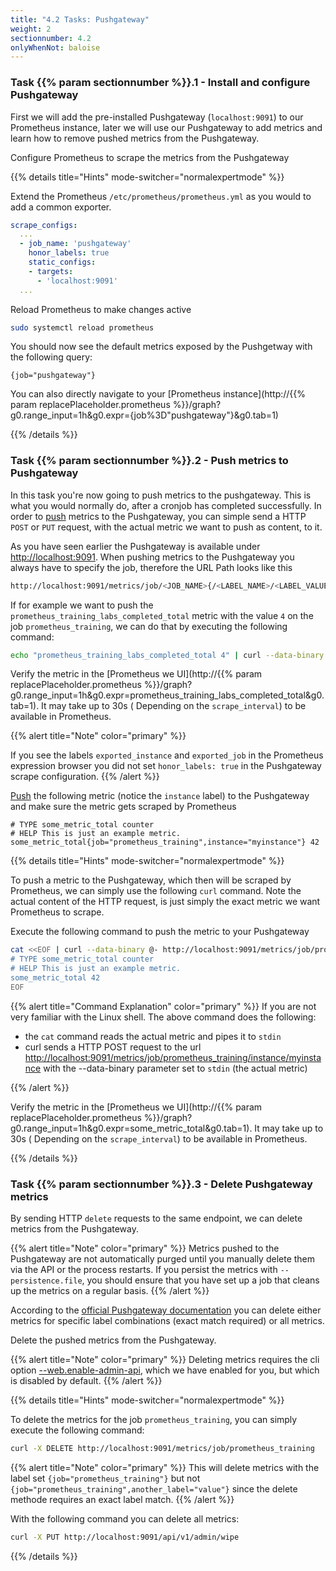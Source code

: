 ```yaml
---
title: "4.2 Tasks: Pushgateway"
weight: 2
sectionnumber: 4.2
onlyWhenNot: baloise
---
```


### Task {{% param sectionnumber %}}.1 - Install and configure Pushgateway

First we will add the pre-installed Pushgateway (`localhost:9091`) to our Prometheus instance, later we will use our Pushgateway to add metrics and learn how to remove pushed metrics from the Pushgateway.

Configure Prometheus to scrape the metrics from the Pushgateway

{{% details title="Hints" mode-switcher="normalexpertmode" %}}

Extend the Prometheus `/etc/prometheus/prometheus.yml` as you would to add a common exporter.

```yaml
scrape_configs:
  ...
  - job_name: 'pushgateway'
    honor_labels: true
    static_configs:
    - targets:
      - 'localhost:9091'
  ...
```

Reload Prometheus to make changes active

```bash
sudo systemctl reload prometheus
```

You should now see the default metrics exposed by the Pushgetway with the following query:

```promql
{job="pushgateway"}
```

You can also directly navigate to your [Prometheus instance](http://{{% param replacePlaceholder.prometheus %}}/graph?g0.range_input=1h&g0.expr={job%3D"pushgateway"}&g0.tab=1)

{{% /details %}}

### Task {{% param sectionnumber %}}.2 - Push metrics to Pushgateway

In this task you're now going to push metrics to the pushgateway. This is what you would normally do, after a cronjob has completed successfully.
In order to [push](https://github.com/prometheus/pushgateway/blob/master/README.md#command-line) metrics to the Pushgateway, you can simple send a HTTP `POST` or `PUT` request, with the actual metric we want to push as content, to it.

As you have seen earlier the Pushgateway is available under <http://localhost:9091>. When pushing metrics to the Pushgateway you always have to specify the job, therefore the URL Path looks like this

```bash
http://localhost:9091/metrics/job/<JOB_NAME>{/<LABEL_NAME>/<LABEL_VALUE>}
```

If for example we want to push the `prometheus_training_labs_completed_total` metric with the value `4` on the job `prometheus_training`, we can do that by executing the following command:

```bash
echo "prometheus_training_labs_completed_total 4" | curl --data-binary @- http://localhost:9091/metrics/job/prometheus_training
```

Verify the metric in the [Prometheus we UI](http://{{% param replacePlaceholder.prometheus %}}/graph?g0.range_input=1h&g0.expr=prometheus_training_labs_completed_total&g0.tab=1). It may take up to 30s ( Depending on the `scrape_interval`) to be available in Prometheus.

{{% alert title="Note" color="primary" %}}

If you see the labels `exported_instance` and `exported_job` in the Prometheus expression browser you did not set `honor_labels: true` in the Pushgateway scrape configuration.
{{% /alert %}}

[Push](https://github.com/prometheus/pushgateway/blob/master/README.md#command-line) the following metric (notice the `instance` label) to the Pushgateway and make sure the metric gets scraped by Prometheus

```promql
# TYPE some_metric_total counter
# HELP This is just an example metric.
some_metric_total{job="prometheus_training",instance="myinstance"} 42
```

{{% details title="Hints" mode-switcher="normalexpertmode" %}}

To push a metric to the Pushgateway, which then will be scraped by Prometheus, we can simply use the following `curl` command. Note the actual content of the HTTP request, is just simply the exact metric we want Prometheus to scrape.

Execute the following command to push the metric to your Pushgateway

```bash
cat <<EOF | curl --data-binary @- http://localhost:9091/metrics/job/prometheus_training/instance/myinstance
# TYPE some_metric_total counter
# HELP This is just an example metric.
some_metric_total 42
EOF
```

{{% alert title="Command Explanation" color="primary" %}}
If you are not very familiar with the Linux shell. The above command does the following:

* the `cat` command reads the actual metric and pipes it to `stdin`
* curl sends a HTTP POST request to the url <http://localhost:9091/metrics/job/prometheus_training/instance/myinstance> with the --data-binary parameter set to `stdin` (the actual metric)

{{% /alert %}}


Verify the metric in the [Prometheus we UI](http://{{% param replacePlaceholder.prometheus %}}/graph?g0.range_input=1h&g0.expr=some_metric_total&g0.tab=1). It may take up to 30s ( Depending on the `scrape_interval`) to be available in Prometheus.

{{% /details %}}

### Task {{% param sectionnumber %}}.3 - Delete Pushgateway metrics

By sending HTTP `delete` requests to the same endpoint, we can delete metrics from the Pushgateway.

{{% alert title="Note" color="primary" %}}
Metrics pushed to the Pushgateway are not automatically purged until you manually delete them via the API or the process restarts. If you persist the metrics with `--persistence.file`, you should ensure that you have set up a job that cleans up the metrics on a regular basis.
{{% /alert %}}

According to the [official Pushgateway documentation](https://github.com/prometheus/pushgateway/blob/master/README.md#command-line) you can delete either metrics for specific label combinations (exact match required) or all metrics.

Delete the pushed metrics from the Pushgateway.

{{% alert title="Note" color="primary" %}}
Deleting metrics requires the cli option [--web.enable-admin-api](https://github.com/prometheus/pushgateway#command-line), which we have enabled for you, but which is disabled by default.
{{% /alert %}}

{{% details title="Hints" mode-switcher="normalexpertmode" %}}

To delete the metrics for the job `prometheus_training`, you can simply execute the following command:

```bash
curl -X DELETE http://localhost:9091/metrics/job/prometheus_training
```

{{% alert title="Note" color="primary" %}}
This will delete metrics with the label set `{job="prometheus_training"}` but not `{job="prometheus_training",another_label="value"}` since the delete methode requires an exact label match.
{{% /alert %}}

With the following command you can delete all metrics:

```bash
curl -X PUT http://localhost:9091/api/v1/admin/wipe
```

{{% /details %}}

